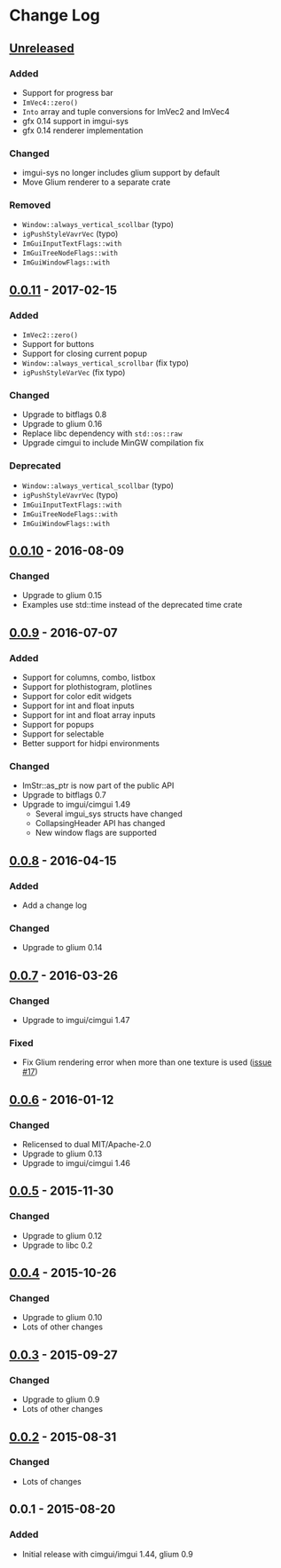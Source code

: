 # Change Log

## [Unreleased]

### Added

- Support for progress bar
- `ImVec4::zero()`
- `Into` array and tuple conversions for ImVec2 and ImVec4
- gfx 0.14 support in imgui-sys
- gfx 0.14 renderer implementation

### Changed

- imgui-sys no longer includes glium support by default
- Move Glium renderer to a separate crate

### Removed

- `Window::always_vertical_scollbar` (typo)
- `igPushStyleVavrVec` (typo)
- `ImGuiInputTextFlags::with`
- `ImGuiTreeNodeFlags::with`
- `ImGuiWindowFlags::with`

## [0.0.11] - 2017-02-15

### Added

- `ImVec2::zero()`
- Support for buttons
- Support for closing current popup
- `Window::always_vertical_scrollbar` (fix typo)
- `igPushStyleVarVec` (fix typo)

### Changed

- Upgrade to bitflags 0.8
- Upgrade to glium 0.16
- Replace libc dependency with `std::os::raw`
- Upgrade cimgui to include MinGW compilation fix

### Deprecated

- `Window::always_vertical_scollbar` (typo)
- `igPushStyleVavrVec` (typo)
- `ImGuiInputTextFlags::with`
- `ImGuiTreeNodeFlags::with`
- `ImGuiWindowFlags::with`

## [0.0.10] - 2016-08-09

### Changed

- Upgrade to glium 0.15
- Examples use std::time instead of the deprecated time crate

## [0.0.9] - 2016-07-07

### Added

- Support for columns, combo, listbox
- Support for plothistogram, plotlines
- Support for color edit widgets
- Support for int and float inputs
- Support for int and float array inputs
- Support for popups
- Support for selectable
- Better support for hidpi environments

### Changed

- ImStr::as_ptr is now part of the public API
- Upgrade to bitflags 0.7
- Upgrade to imgui/cimgui 1.49
    * Several imgui_sys structs have changed
    * CollapsingHeader API has changed
    * New window flags are supported

## [0.0.8] - 2016-04-15

### Added

- Add a change log

### Changed

- Upgrade to glium 0.14

## [0.0.7] - 2016-03-26

### Changed

- Upgrade to imgui/cimgui 1.47

### Fixed

- Fix Glium rendering error when more than one texture is used ([issue #17](https://github.com/Gekkio/imgui-rs/issues/17))

## [0.0.6] - 2016-01-12

### Changed

- Relicensed to dual MIT/Apache-2.0
- Upgrade to glium 0.13
- Upgrade to imgui/cimgui 1.46

## [0.0.5] - 2015-11-30

### Changed

- Upgrade to glium 0.12
- Upgrade to libc 0.2

## [0.0.4] - 2015-10-26

### Changed

- Upgrade to glium 0.10
- Lots of other changes

## [0.0.3] - 2015-09-27

### Changed

- Upgrade to glium 0.9
- Lots of other changes

## [0.0.2] - 2015-08-31

### Changed

- Lots of changes

## 0.0.1 - 2015-08-20

### Added

- Initial release with cimgui/imgui 1.44, glium 0.9

[Unreleased]: https://github.com/Gekkio/imgui-rs/compare/v0.0.11...HEAD
[0.0.11]: https://github.com/Gekkio/imgui-rs/compare/v0.0.10...v0.0.11
[0.0.10]: https://github.com/Gekkio/imgui-rs/compare/v0.0.9...v0.0.10
[0.0.9]: https://github.com/Gekkio/imgui-rs/compare/v0.0.8...v0.0.9
[0.0.8]: https://github.com/Gekkio/imgui-rs/compare/v0.0.7...v0.0.8
[0.0.7]: https://github.com/Gekkio/imgui-rs/compare/v0.0.6...v0.0.7
[0.0.6]: https://github.com/Gekkio/imgui-rs/compare/v0.0.5...v0.0.6
[0.0.5]: https://github.com/Gekkio/imgui-rs/compare/v0.0.4...v0.0.5
[0.0.4]: https://github.com/Gekkio/imgui-rs/compare/v0.0.3...v0.0.4
[0.0.3]: https://github.com/Gekkio/imgui-rs/compare/v0.0.2...v0.0.3
[0.0.2]: https://github.com/Gekkio/imgui-rs/compare/v0.0.1...v0.0.2
